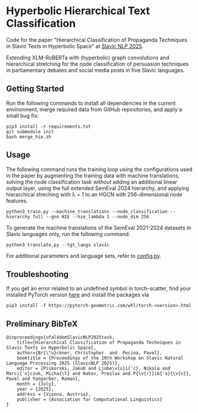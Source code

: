 # Hyperbolic Hierarchical Text Classification

Code for the paper "Hierarchical Classification of Propaganda
Techniques in Slavic Texts in Hyperbolic Space" at [Slavic NLP 2025](https://bsnlp.cs.helsinki.fi/shared-task.html).

Extending XLM-RoBERTa with (hyperbolic) graph convolutions and hierarchical stretching for the node classification of
persuasion techniques in parliamentary debates and social media posts in five Slavic languages.

## Getting Started

Run the following commands to install all dependencies in the current environment, merge required data from
GitHub repositories, and apply a small bug fix:

```
pip3 install -r requirements.txt
git submodule init
bash merge_hie.sh
```

## Usage

The following command runs the training loop using the configurations used in the paper by augmenting the training data
with machine translations, solving the node classification task *without* adding an additional linear output layer,
using the full extended SemEval 2024 hierarchy, and applying hierarchical streching with λ = 1 to an HGCN with
256-dimensional node features.
```
python3 train.py --machine_translations --node_classification --hierarchy full --gnn HIE --hie_lambda 1 --node_dim 256
```

To generate the machine translations of the SemEval 2021-2024 datasets in Slavic languages only, run the following command:
```
python3 translate.py --tgt_langs slavic
```
For additional parameters and language sets, refer to [config.py](https://github.com/chbridges/HyHiTC/blob/main/config.py).

## Troubleshooting

If you get an error related to an undefined symbol in torch-scatter, find your installed PyTorch version
[here](https://pytorch-geometric.com/whl/index.html) and install the packages via
```
pip3 install -f https://pytorch-geometric.com/whl/torch-<version>.html
```

## Preliminary BibTeX

```
@inproceedings{ufal4demSlavicNLP2025task,
    title={Hierarchical Classification of Propaganda Techniques in Slavic Texts in Hyperbolic Space},
    author={Br{\"u}ckner, Christopher  and  Pecina, Pavel},
    booktitle = {Proceedings of the 10th Workshop on Slavic Natural Language Processing 2025 (SlavicNLP 2025)},
    editor = {Piskorski, Jakub and Ljube\v{s}i{'c}, Nikola and Marci{'n}czuk, Micha{\l} and Nakov, Preslav and P{\v{r}}ib{'a}{\v{n}}, Pavel and Yangarber, Roman},
    month = {July},
    year = {2025},
    address = {Vienna, Austria},
    publisher = {Association for Computational Linguistics}          
}
```
